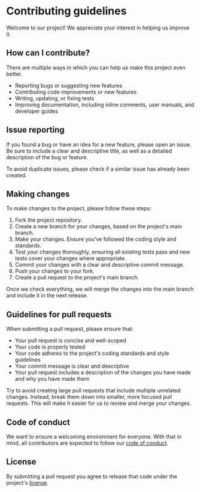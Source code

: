 # Contributing guidelines

Welcome to our project! We appreciate your interest in helping us improve it.

## How can I contribute?

There are multiple ways in which you can help us make this project even better.

- Reporting bugs or suggesting new features
- Contributing code improvements or new features
- Writing, updating, or fixing tests
- Improving documentation, including inline comments, user manuals, and developer guides

## Issue reporting

If you found a bug or have an idea for a new feature, please open an issue. Be sure to include a clear and descriptive
title, as well as a detailed description of the bug or feature.

To avoid duplicate issues, please check if a similar issue has already been created.

## Making changes

To make changes to the project, please follow these steps:

1. Fork the project repository.
2. Create a new branch for your changes, based on the project's main branch.
3. Make your changes. Ensure you've followed the coding style and standards.
4. Test your changes thoroughly, ensuring all existing tests pass and new tests cover your changes where appropriate.
5. Commit your changes with a clear and descriptive commit message.
6. Push your changes to your fork.
7. Create a pull request to the project's main branch.

Once we check everything, we will merge the changes into the main branch and include it in the next release.

## Guidelines for pull requests

When submitting a pull request, please ensure that:

- Your pull request is concise and well-scoped
- Your code is properly tested
- Your code adheres to the project's coding standards and style guidelines
- Your commit message is clear and descriptive
- Your pull request includes a description of the changes you have made and why you have made them

Try to avoid creating large pull requests that include multiple unrelated changes. Instead, break them down into
smaller, more focused pull requests. This will make it easier for us to review and merge your changes.

## Code of conduct

We want to ensure a welcoming environment for everyone. With that in mind, all contributors are expected to follow
our [code of conduct](/CODE_OF_CONDUCT.md).

## License

By submitting a pull request you agree to release that code under the project's [license](/LICENSE).
